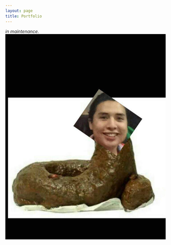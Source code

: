 ```yaml
---
layout: page
title: Portfolio
---
```


*in maintenance.*
![Mi amigo el emprende-cacas](./assets/img/Alan.jpg)